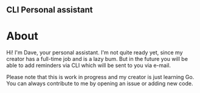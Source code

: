 ## CLI Personal assistant

# About
Hi! I'm Dave, your personal assistant. I'm not quite ready yet, since my creator has a full-time job and is a lazy bum. But in the future
you will be able to add reminders via CLI which will be sent to you via e-mail.

Please note that this is work in progress and my creator is just learning Go. You can always contribute to me by opening
an issue or adding new code.


